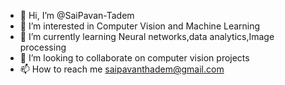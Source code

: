 - 👋 Hi, I’m @SaiPavan-Tadem
- 👀 I’m interested in Computer Vision and Machine Learning
- 🌱 I’m currently learning Neural networks,data analytics,Image processing
- 💞️ I’m looking to collaborate on computer vision projects
- 📫 How to reach me saipavanthadem@gmail.com

<!---
SaiPavan-Tadem/SaiPavan-Tadem is a ✨ special ✨ repository because its `README.md` (this file) appears on your GitHub profile.
You can click the Preview link to take a look at your changes.
--->
